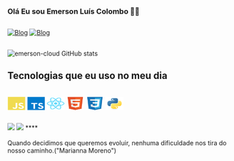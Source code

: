 ### Olá Eu sou Emerson Luís Colombo 🖐🏼
##


[![Blog](https://img.shields.io/website-up-down-green-red/http/monip.org.svg)](https://itzelsystem.com.br)
[![Blog](https://img.shields.io/badge/GitHub-100000?style=for-the-badge&logo=github&logoColor=white)](https://github.com/emerson-cloud)

##
![emerson-cloud GitHub stats](https://github-readme-stats.vercel.app/api?username=emerson-cloud&show_icons=true&theme=radical)

##
## Tecnologias que eu uso no meu dia
<div style="display: inline_block"><br>
  <img align="center" alt="merson-Js" height="30" width="40" src="https://raw.githubusercontent.com/devicons/devicon/master/icons/javascript/javascript-plain.svg">
  <img align="center" alt="merson-Ts" height="30" width="40" src="https://raw.githubusercontent.com/devicons/devicon/master/icons/typescript/typescript-plain.svg">
  <img align="center" alt="merson-React" height="30" width="40" src="https://raw.githubusercontent.com/devicons/devicon/master/icons/react/react-original.svg">
  <img align="center" alt="merson-HTML" height="30" width="40" src="https://raw.githubusercontent.com/devicons/devicon/master/icons/html5/html5-original.svg">
  <img align="center" alt="merson-CSS" height="30" width="40" src="https://raw.githubusercontent.com/devicons/devicon/master/icons/css3/css3-original.svg">
  <img align="center" alt="merson-Python" height="30" width="40" src="https://raw.githubusercontent.com/devicons/devicon/master/icons/python/python-original.svg">
 
</div>
  
  ##

  <div>
  <a href = "mailto:luiscolomboemerson@gmail.com"><img src="https://img.shields.io/badge/-Gmail-%23333?style=for-the-    badge&logo=gmail&logoColor=white" target="_blank"></a>
  <a href="https://www.linkedin.com/in/emerson-luís-colombo-17829722" target="_blank"><img src="https://img.shields.io/badge/-LinkedIn-%230077B5?style=for-the-badge&logo=linkedin&logoColor=white" target="_blank"></a> ****

 </div><br>
 Quando decidimos que queremos evoluir, nenhuma dificuldade nos tira do nosso caminho.("Marianna Moreno")
 
 
 
 	


